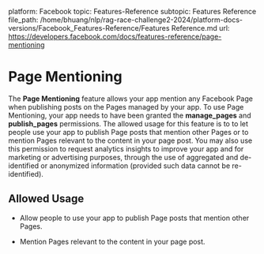 platform: Facebook
topic: Features-Reference
subtopic: Features Reference
file_path: /home/bhuang/nlp/rag-race-challenge2-2024/platform-docs-versions/Facebook_Features-Reference/Features Reference.md
url: https://developers.facebook.com/docs/features-reference/page-mentioning

# Page Mentioning

The **Page Mentioning** feature allows your app mention any Facebook Page when publishing posts on the Pages managed by your app. To use Page Mentioning, your app needs to have been granted the **manage\_pages** and **publish\_pages** permissions. The allowed usage for this feature is to to let people use your app to publish Page posts that mention other Pages or to mention Pages relevant to the content in your page post. You may also use this permission to request analytics insights to improve your app and for marketing or advertising purposes, through the use of aggregated and de-identified or anonymized information (provided such data cannot be re-identified).

## Allowed Usage

* Allow people to use your app to publish Page posts that mention other Pages.
    
* Mention Pages relevant to the content in your page post.